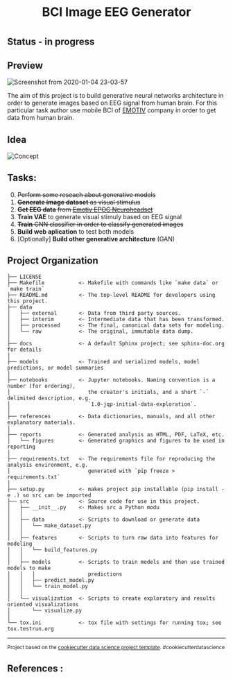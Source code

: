 <h1 align = "center"> BCI Image EEG Generator<h1>

Status - in progress
-----------

Preview 
------------
![Screenshot from 2020-01-04 23-03-57](https://user-images.githubusercontent.com/21131348/71772164-afb03b80-2f46-11ea-86c4-b5431319245c.png)


The aim of this project is to build generative neural networks architecture in order to generate images based on EEG signal from human brain. For this particular task author use mobile BCI of [EMOTIV](https://www.emotiv.com/epoc/) company in order to get data from human brain.

Idea 
--------------
![Concept](https://user-images.githubusercontent.com/21131348/71324862-9342e680-24e4-11ea-9600-6d1373a498ad.png)


Tasks:
------------------

0. ~~Perform some reseach about generative models~~
1. ~~**Generate image dataset** as visual stimulus~~ 
2. ~~**Get EEG data** from [Emotiv EPOC Neuroheadset](https://www.emotiv.com/epoc/)~~
3. **Train VAE** to generate visual stimuly based on EEG signal 
4. ~~**Train** CNN classifier in order to classify generated images~~
5. **Build web aplication** to test both models 
6. [Optionally] **Build other generative architecture** (GAN)


Project Organization
------------

    ├── LICENSE
    ├── Makefile           <- Makefile with commands like `make data` or `make train`
    ├── README.md          <- The top-level README for developers using this project.
    ├── data
    │   ├── external       <- Data from third party sources.
    │   ├── interim        <- Intermediate data that has been transformed.
    │   ├── processed      <- The final, canonical data sets for modeling.
    │   └── raw            <- The original, immutable data dump.
    │
    ├── docs               <- A default Sphinx project; see sphinx-doc.org for details
    │
    ├── models             <- Trained and serialized models, model predictions, or model summaries
    │
    ├── notebooks          <- Jupyter notebooks. Naming convention is a number (for ordering),
    │                         the creator's initials, and a short `-` delimited description, e.g.
    │                         `1.0-jqp-initial-data-exploration`.
    │
    ├── references         <- Data dictionaries, manuals, and all other explanatory materials.
    │
    ├── reports            <- Generated analysis as HTML, PDF, LaTeX, etc.
    │   └── figures        <- Generated graphics and figures to be used in reporting
    │
    ├── requirements.txt   <- The requirements file for reproducing the analysis environment, e.g.
    │                         generated with `pip freeze > requirements.txt`
    │
    ├── setup.py           <- makes project pip installable (pip install -e .) so src can be imported
    ├── src                <- Source code for use in this project.
    │   ├── __init__.py    <- Makes src a Python modu
    │   │
    │   ├── data           <- Scripts to download or generate data
    │   │   └── make_dataset.py
    │   │
    │   ├── features       <- Scripts to turn raw data into features for modeling
    │   │   └── build_features.py
    │   │
    │   ├── models         <- Scripts to train models and then use trained models to make
    │   │   │                 predictions
    │   │   ├── predict_model.py
    │   │   └── train_model.py
    │   │
    │   └── visualization  <- Scripts to create exploratory and results oriented visualizations
    │       └── visualize.py
    │
    └── tox.ini            <- tox file with settings for running tox; see tox.testrun.org


--------

<p><small>Project based on the <a target="_blank" href="https://drivendata.github.io/cookiecutter-data-science/">cookiecutter data science project template</a>. #cookiecutterdatascience</small></p>

References :
------------
